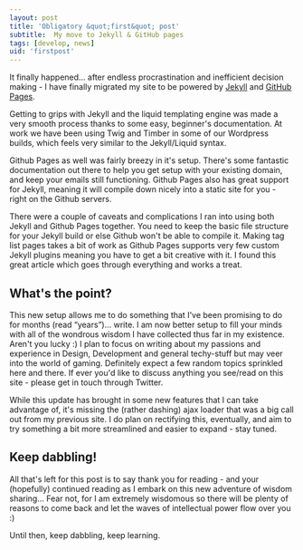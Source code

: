 ```yaml
---
layout: post
title: 'Obligatory &quot;first&quot; post'
subtitle:  My move to Jekyll & GitHub pages
tags: [develop, news]
uid: 'firstpost'
---
```


It finally happened... after endless procrastination and inefficient decision making - I have finally migrated my site to be powered by [Jekyll](http://jekyllrb.com/ "Jekyll") and [GitHub Pages](http://github.com/pages "Github Pages").

Getting to grips with Jekyll and the liquid templating engine was made a very smooth process thanks to some easy, beginner's documentation. At work we have been using Twig and Timber in some of our Wordpress builds, which feels very similar to the Jekyll/Liquid syntax.

Github Pages as well was fairly breezy in it's setup. There's some fantastic documentation out there to help you get setup with your existing domain, and keep your emails still functioning. Github Pages also has great support for Jekyll, meaning it will compile down nicely into a static site for you - right on the Github servers.

There were a couple of caveats and complications I ran into using both Jekyll and Github Pages together. You need to keep the basic file structure for your Jekyll build or else Github won't be able to compile it. Making tag list pages takes a bit of work as Github Pages supports very few custom Jekyll plugins meaning you have to get a bit creative with it. I found this great article which goes through everything and works a treat.

## What's the point?

This new setup allows me to do something that I've been promising to do for months (read “years”)... write. I am now better setup to fill your minds with all of the wondrous wisdom I have collected thus far in my existence. Aren't you lucky :) I plan to focus on writing about my passions and experience in Design, Development and general techy-stuff but may veer into the world of gaming. Definitely expect a few random topics sprinkled here and there. If ever you'd like to discuss anything you see/read on this site - please get in touch through Twitter.

While this update has brought in some new features that I can take advantage of, it's missing the (rather dashing) ajax loader that was a big call out from my previous site. I do plan on rectifying this, eventually, and aim to try something a bit more streamlined and easier to expand - stay tuned.

## Keep dabbling!

All that's left for this post is to say thank you for reading - and your (hopefully) continued reading as I embark on this new adventure of wisdom sharing... Fear not, for I am extremely wisdomous so there will be plenty of reasons to come back and let the waves of intellectual power flow over you :)

Until then, keep dabbling, keep learning.
